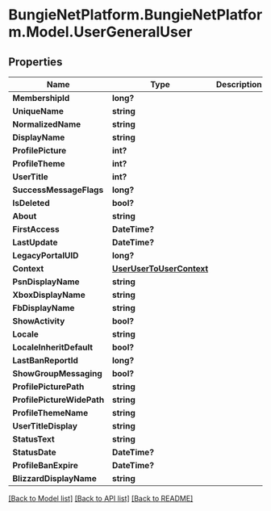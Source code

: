 # BungieNetPlatform.BungieNetPlatform.Model.UserGeneralUser
## Properties

Name | Type | Description | Notes
------------ | ------------- | ------------- | -------------
**MembershipId** | **long?** |  | [optional] 
**UniqueName** | **string** |  | [optional] 
**NormalizedName** | **string** |  | [optional] 
**DisplayName** | **string** |  | [optional] 
**ProfilePicture** | **int?** |  | [optional] 
**ProfileTheme** | **int?** |  | [optional] 
**UserTitle** | **int?** |  | [optional] 
**SuccessMessageFlags** | **long?** |  | [optional] 
**IsDeleted** | **bool?** |  | [optional] 
**About** | **string** |  | [optional] 
**FirstAccess** | **DateTime?** |  | [optional] 
**LastUpdate** | **DateTime?** |  | [optional] 
**LegacyPortalUID** | **long?** |  | [optional] 
**Context** | [**UserUserToUserContext**](UserUserToUserContext.md) |  | [optional] 
**PsnDisplayName** | **string** |  | [optional] 
**XboxDisplayName** | **string** |  | [optional] 
**FbDisplayName** | **string** |  | [optional] 
**ShowActivity** | **bool?** |  | [optional] 
**Locale** | **string** |  | [optional] 
**LocaleInheritDefault** | **bool?** |  | [optional] 
**LastBanReportId** | **long?** |  | [optional] 
**ShowGroupMessaging** | **bool?** |  | [optional] 
**ProfilePicturePath** | **string** |  | [optional] 
**ProfilePictureWidePath** | **string** |  | [optional] 
**ProfileThemeName** | **string** |  | [optional] 
**UserTitleDisplay** | **string** |  | [optional] 
**StatusText** | **string** |  | [optional] 
**StatusDate** | **DateTime?** |  | [optional] 
**ProfileBanExpire** | **DateTime?** |  | [optional] 
**BlizzardDisplayName** | **string** |  | [optional] 

[[Back to Model list]](../README.md#documentation-for-models) [[Back to API list]](../README.md#documentation-for-api-endpoints) [[Back to README]](../README.md)

